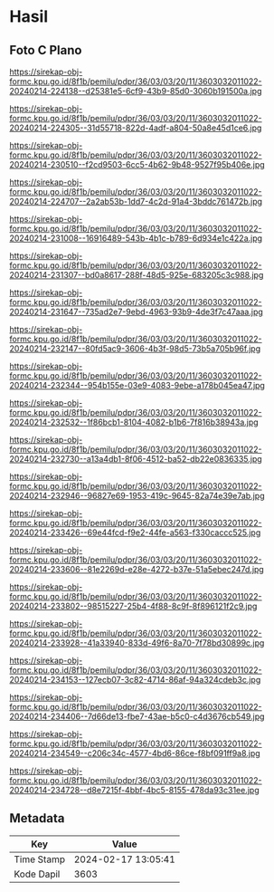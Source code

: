 # Hasil

## Foto C Plano

https://sirekap-obj-formc.kpu.go.id/8f1b/pemilu/pdpr/36/03/03/20/11/3603032011022-20240214-224138--d25381e5-6cf9-43b9-85d0-3060b191500a.jpg

https://sirekap-obj-formc.kpu.go.id/8f1b/pemilu/pdpr/36/03/03/20/11/3603032011022-20240214-224305--31d55718-822d-4adf-a804-50a8e45d1ce6.jpg

https://sirekap-obj-formc.kpu.go.id/8f1b/pemilu/pdpr/36/03/03/20/11/3603032011022-20240214-230510--f2cd9503-6cc5-4b62-9b48-9527f95b406e.jpg

https://sirekap-obj-formc.kpu.go.id/8f1b/pemilu/pdpr/36/03/03/20/11/3603032011022-20240214-224707--2a2ab53b-1dd7-4c2d-91a4-3bddc761472b.jpg

https://sirekap-obj-formc.kpu.go.id/8f1b/pemilu/pdpr/36/03/03/20/11/3603032011022-20240214-231008--16916489-543b-4b1c-b789-6d934e1c422a.jpg

https://sirekap-obj-formc.kpu.go.id/8f1b/pemilu/pdpr/36/03/03/20/11/3603032011022-20240214-231307--bd0a8617-288f-48d5-925e-683205c3c988.jpg

https://sirekap-obj-formc.kpu.go.id/8f1b/pemilu/pdpr/36/03/03/20/11/3603032011022-20240214-231647--735ad2e7-9ebd-4963-93b9-4de3f7c47aaa.jpg

https://sirekap-obj-formc.kpu.go.id/8f1b/pemilu/pdpr/36/03/03/20/11/3603032011022-20240214-232147--80fd5ac9-3606-4b3f-98d5-73b5a705b96f.jpg

https://sirekap-obj-formc.kpu.go.id/8f1b/pemilu/pdpr/36/03/03/20/11/3603032011022-20240214-232344--954b155e-03e9-4083-9ebe-a178b045ea47.jpg

https://sirekap-obj-formc.kpu.go.id/8f1b/pemilu/pdpr/36/03/03/20/11/3603032011022-20240214-232532--1f86bcb1-8104-4082-b1b6-7f816b38943a.jpg

https://sirekap-obj-formc.kpu.go.id/8f1b/pemilu/pdpr/36/03/03/20/11/3603032011022-20240214-232730--a13a4db1-8f06-4512-ba52-db22e0836335.jpg

https://sirekap-obj-formc.kpu.go.id/8f1b/pemilu/pdpr/36/03/03/20/11/3603032011022-20240214-232946--96827e69-1953-419c-9645-82a74e39e7ab.jpg

https://sirekap-obj-formc.kpu.go.id/8f1b/pemilu/pdpr/36/03/03/20/11/3603032011022-20240214-233426--69e44fcd-f9e2-44fe-a563-f330caccc525.jpg

https://sirekap-obj-formc.kpu.go.id/8f1b/pemilu/pdpr/36/03/03/20/11/3603032011022-20240214-233606--81e2269d-e28e-4272-b37e-51a5ebec247d.jpg

https://sirekap-obj-formc.kpu.go.id/8f1b/pemilu/pdpr/36/03/03/20/11/3603032011022-20240214-233802--98515227-25b4-4f88-8c9f-8f896121f2c9.jpg

https://sirekap-obj-formc.kpu.go.id/8f1b/pemilu/pdpr/36/03/03/20/11/3603032011022-20240214-233928--41a33940-833d-49f6-8a70-7f78bd30899c.jpg

https://sirekap-obj-formc.kpu.go.id/8f1b/pemilu/pdpr/36/03/03/20/11/3603032011022-20240214-234153--127ecb07-3c82-4714-86af-94a324cdeb3c.jpg

https://sirekap-obj-formc.kpu.go.id/8f1b/pemilu/pdpr/36/03/03/20/11/3603032011022-20240214-234406--7d66de13-fbe7-43ae-b5c0-c4d3676cb549.jpg

https://sirekap-obj-formc.kpu.go.id/8f1b/pemilu/pdpr/36/03/03/20/11/3603032011022-20240214-234549--c206c34c-4577-4bd6-86ce-f8bf091ff9a8.jpg

https://sirekap-obj-formc.kpu.go.id/8f1b/pemilu/pdpr/36/03/03/20/11/3603032011022-20240214-234728--d8e7215f-4bbf-4bc5-8155-478da93c31ee.jpg


## Metadata

| Key        | Value               |
| ---------- | ------------------- |
| Time Stamp | 2024-02-17 13:05:41 |
| Kode Dapil | 3603                |



